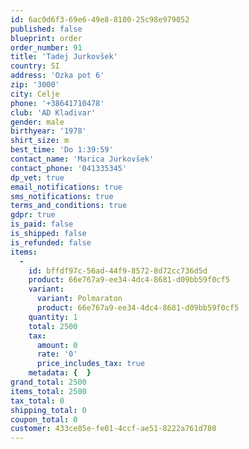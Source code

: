 ```yaml
---
id: 6ac0d6f3-69e6-49e8-8100-25c98e979052
published: false
blueprint: order
order_number: 91
title: 'Tadej Jurkovšek'
country: SI
address: 'Ozka pot 6'
zip: '3000'
city: Celje
phone: '+38641710478'
club: 'AD Kladivar'
gender: male
birthyear: '1978'
shirt_size: m
best_time: 'Do 1:39:59'
contact_name: 'Marica Jurkovšek'
contact_phone: '041335345'
dp_vet: true
email_notifications: true
sms_notifications: true
terms_and_conditions: true
gdpr: true
is_paid: false
is_shipped: false
is_refunded: false
items:
  -
    id: bffdf97c-56ad-44f9-8572-8d72cc736d5d
    product: 66e767a9-ee34-4dc4-8681-d09bb59f0cf5
    variant:
      variant: Polmaraton
      product: 66e767a9-ee34-4dc4-8681-d09bb59f0cf5
    quantity: 1
    total: 2500
    tax:
      amount: 0
      rate: '0'
      price_includes_tax: true
    metadata: {  }
grand_total: 2500
items_total: 2500
tax_total: 0
shipping_total: 0
coupon_total: 0
customer: 433ce85e-fe01-4ccf-ae51-8222a761d780
---
```

